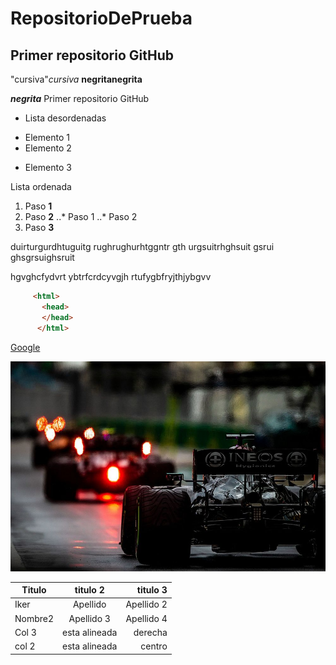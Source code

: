 # RepositorioDePrueba
## Primer repositorio GitHub
"cursiva"_cursiva_
**negrita**__negrita__

_**negrita**_
Primer repositorio GitHub

* Lista desordenadas
+ Elemento 1
+ Elemento 2
* Elemento 3

Lista ordenada
1. Paso **1**
2. Paso **2**
..* Paso 1
..* Paso 2
3. Paso **3**

duirturgurdhtuguitg rughrughurhtggntr gth urgsuitrhghsuit gsrui ghsgrsuighsruit

hgvghcfydvrt  ybtrfcrdcyvgjh rtufygbfryjthjybgvv 

```html
     <html>
       <head>
       </head>
      </html>
  ```    
[Google](http://www.google.com "Titulo opcional")

![F1](https://github.com/iker367/repositorioDePrueba-/blob/main/lewis-hamilton-mercedes-w12-1.jpg "Imagen F1")

| Titulo | titulo 2 | titulo 3 |
|------------|:----------:|-----------:|
|Iker | Apellido| Apellido 2|
|Nombre2| Apellido 3 | Apellido 4|
|Col 3| esta alineada| derecha |
|col 2 | esta alineada | centro |

